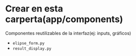 # Crear en esta carperta(app/components)
Componentes reutilizables de la interfaz(ej: inputs, gráficos)
- `elipse_form.py`
- `result_display.py`
